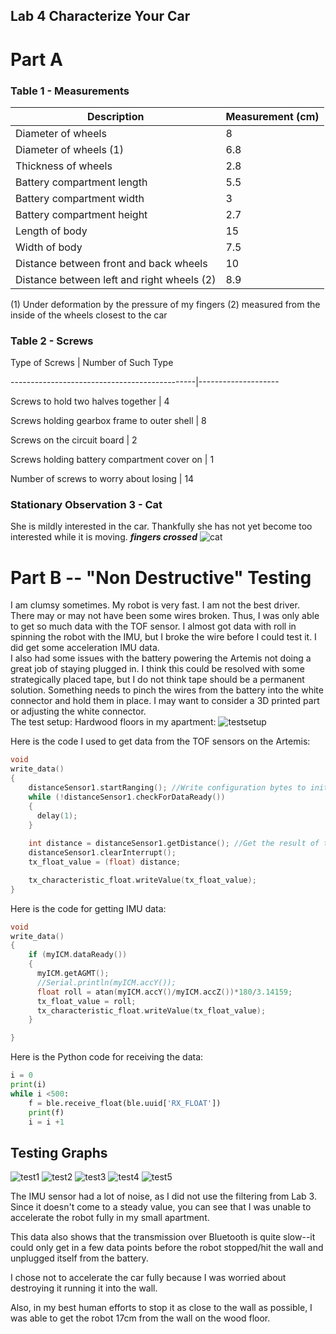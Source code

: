 ## Lab 4 Characterize Your Car

# Part A
### Table 1 - Measurements

Description                 | Measurement (cm)
----------------------------|------------------
Diameter of wheels          | 8
Diameter of wheels (1)      | 6.8
Thickness of wheels         | 2.8
Battery compartment length  | 5.5
Battery compartment width   | 3
Battery compartment height  | 2.7
Length of body              | 15
Width of body               | 7.5
Distance between front and back wheels | 10
Distance between left and right wheels (2) | 8.9

(1) Under deformation by the pressure of my fingers
(2) measured from the inside of the wheels closest to the car

### Table 2 - Screws
Type of Screws                                | Number of Such Type

----------------------------------------------|--------------------

Screws to hold two halves together            | 4

Screws holding gearbox frame to outer shell   | 8

Screws on the circuit board                   | 2

Screws holding battery compartment cover on   | 1

Number of screws to worry about losing        | 14

### Stationary Observation 3 - Cat
She is mildly interested in the car. Thankfully she has not yet become too interested while it is moving.
***fingers crossed***
![cat](../images/catinterested.jpg)


# Part B -- "Non Destructive" Testing
I am clumsy sometimes. My robot is very fast. I am not the best driver. There may or may not have been some wires broken. Thus, I was only able to get so much data with the TOF sensor. I almost got data with roll in spinning the robot with the IMU, but I broke the wire before I could test it. I did get some acceleration IMU data.
\
I also had some issues with the battery powering the Artemis not doing a great job of staying plugged in. I think this could be resolved with some strategically placed tape, but I do not think tape should be a permanent solution. Something needs to pinch the wires from the battery into the white connector and hold them in place. I may want to consider a 3D printed part or adjusting the white connector.
\
The test setup: Hardwood floors in my apartment:
![testsetup](../images/thetestsetup.jpg)

Here is the code I used to get data from the TOF sensors on the Artemis:
```cpp
void
write_data()
{   
    distanceSensor1.startRanging(); //Write configuration bytes to initiate measurement
    while (!distanceSensor1.checkForDataReady())
    {
      delay(1);
    }
    
    int distance = distanceSensor1.getDistance(); //Get the result of the measurement from the sensor
    distanceSensor1.clearInterrupt();
    tx_float_value = (float) distance;

    tx_characteristic_float.writeValue(tx_float_value);
}
```

Here is the code for getting IMU data:
```cpp
void
write_data()
{   
    if (myICM.dataReady())
    {
      myICM.getAGMT();
      //Serial.println(myICM.accY());
      float roll = atan(myICM.accY()/myICM.accZ())*180/3.14159;
      tx_float_value = roll;
      tx_characteristic_float.writeValue(tx_float_value);
    }

}
```

Here is the Python code for receiving the data:
```py
i = 0
print(i)
while i <500:
    f = ble.receive_float(ble.uuid['RX_FLOAT'])
    print(f)
    i = i +1
```

## Testing Graphs
![test1](../images/test1.PNG)
![test2](../images/test2.PNG)
![test3](../images/test3.PNG)
![test4](../images/test4.PNG)
![test5](../images/test5.PNG)

The IMU sensor had a lot of noise, as I did not use the filtering from Lab 3. Since it doesn't come to a steady value, you can see that I was unable to accelerate the robot fully in my small apartment.

This data also shows that the transmission over Bluetooth is quite slow--it could only get in a few data points before the robot stopped/hit the wall and unplugged itself from the battery.

I chose not to accelerate the car fully because I was worried about destroying it running it into the wall.

Also, in my best human efforts to stop it as close to the wall as possible, I was able to get the robot 17cm from the wall on the wood floor.